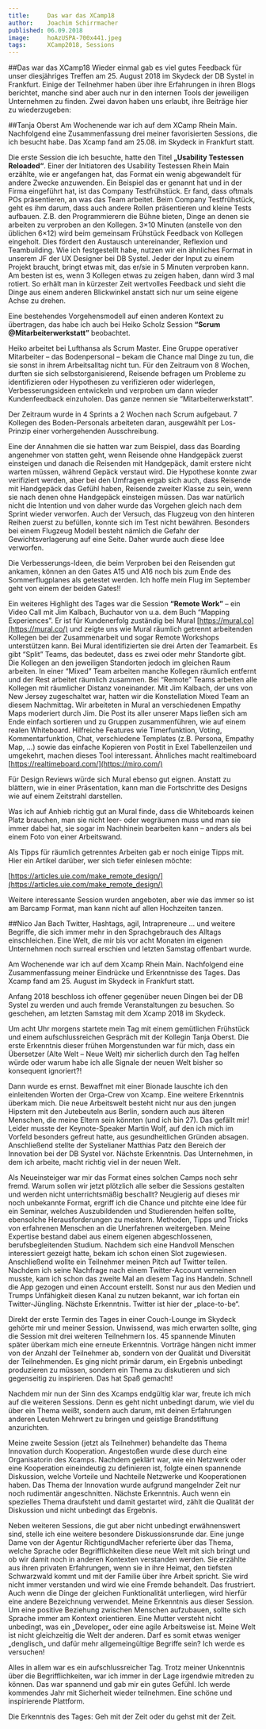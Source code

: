 ```yaml
---
title:     Das war das XCamp18
author:    Joachim Schirrmacher
published: 06.09.2018
image:     hoAzUSPA-700x441.jpeg
tags:      XCamp2018, Sessions
---
```


##Das war das XCamp18
Wieder einmal gab es viel gutes Feedback für unser diesjähriges Treffen am 25. August 2018 im Skydeck der DB Systel in 
Frankfurt. Einige der Teilnehmer haben über ihre Erfahrungen in ihren Blogs berichtet, manche sind aber auch nur in den 
internen Tools der jeweiligen Unternehmen zu finden. Zwei davon haben uns erlaubt, ihre Beiträge hier zu wiederzugeben:

##Tanja Oberst
Am Wochenende war ich auf dem XCamp Rhein Main. Nachfolgend eine Zusammenfassung drei meiner favorisierten Sessions, 
die ich besucht habe.  Das Xcamp fand am 25.08. im Skydeck in Frankfurt statt.

Die erste Session die ich besuchte, hatte den Titel **„Usability Testessen Reloaded“**. Einer der Initiatoren des Usability 
Testessen Rhein Main erzählte, wie er angefangen hat, das Format ein wenig abgewandelt für andere Zwecke anzuwenden. 
Ein Beispiel das er genannt hat und in der Firma eingeführt hat, ist das Company Testfrühstück. Er fand, dass oftmals POs 
präsentieren, an was das Team arbeitet. Beim Company Testfrühstück, geht es ihm darum, dass auch andere Rollen präsentieren 
und kleine Tests aufbauen. Z.B. den Programmierern die Bühne bieten, Dinge an denen sie arbeiten zu verproben an den Kollegen. 
3×10 Minuten (anstelle von den üblichen 6×12) wird beim gemeinsam Frühstück Feedback von Kollegen eingeholt. Dies fördert den 
Austausch untereinander, Reflexion und Teambuilding. Wie ich festgestellt habe, nutzen wir ein ähnliches Format in unserem 
JF der UX Designer bei DB Systel. Jeder der  Input zu einem Projekt braucht, bringt etwas mit, das er/sie in 5 Minuten 
verproben kann. Am besten ist es, wenn 3 Kollegen etwas zu zeigen haben, dann wird 3 mal rotiert. So erhält man in kürzester 
Zeit wertvolles Feedback und sieht die Dinge aus einem anderen Blickwinkel anstatt sich nur um seine eigene Achse zu drehen.

Eine bestehendes Vorgehensmodell auf einen anderen Kontext zu übertragen, das habe ich auch bei Heiko Scholz Session 
**“Scrum @Mitarbeiterwerkstatt”** beobachtet.

Heiko arbeitet bei Lufthansa als Scrum Master. Eine Gruppe operativer Mitarbeiter – das Bodenpersonal – bekam die Chance mal 
Dinge zu tun, die sie sonst in ihrem Arbeitsalltag nicht tun. Für den Zeitraum von 8 Wochen, durften sie sich 
selbstorganisierend, Reisende befragen um Probleme zu identifizieren oder Hypothesen zu verifizieren oder widerlegen, 
Verbesserungsideen entwickeln und verproben um dann wieder Kundenfeedback einzuholen. Das ganze nennen sie 
“Mitarbeiterwerkstatt”.

Der Zeitraum wurde in 4 Sprints a 2 Wochen nach Scrum aufgebaut. 7 Kollegen des Boden-Personals arbeiteten daran, 
ausgewählt per Los-Prinzip einer vorhergehenden Ausschreibung.

Eine der Annahmen die sie hatten war zum Beispiel, dass das Boarding angenehmer von statten geht, wenn Reisende ohne 
Handgepäck zuerst einsteigen und danach die Reisenden mit Handgepäck, damit erstere nicht warten müssen, während Gepäck 
verstaut wird. Die Hypothese konnte zwar verifiziert werden, aber bei den Umfragen ergab sich auch, dass Reisende mit 
Handgepäck das Gefühl haben, Reisende zweiter Klasse zu sein, wenn sie nach denen ohne Handgepäck einsteigen müssen. 
Das war natürlich nicht die Intention und von daher wurde das Vorgehen gleich nach dem Sprint wieder verworfen. Auch der 
Versuch, das Flugzeug von den hinteren Reihen zuerst zu befüllen, konnte sich im Test nicht bewähren. Besonders bei einem 
Flugzeug Modell besteht nämlich die Gefahr der Gewichtsverlagerung auf eine Seite. Daher wurde auch diese Idee verworfen.

Die Verbesserungs-Ideen, die beim Verproben bei den Reisenden gut ankamen, können an den Gates A15 und A16 noch bis zum 
Ende des Sommerflugplanes als getestet werden. Ich hoffe mein Flug im September geht von einem der beiden Gates!!

Ein weiteres Highlight des Tages war die Session **“Remote Work”** –  ein Video Call mit Jim Kalbach, Buchautor von u.a. dem 
Buch “Mapping Experiences”. Er ist für Kundenerfolg zuständig bei Mural [https://mural.co](https://mural.co/) und zeigte uns wie Mural räumlich 
getrennt arbeitenden Kollegen bei der Zusammenarbeit und sogar Remote Workshops unterstützen kann. Bei Mural identifizierten 
sie drei Arten der Teamarbeit. Es gibt “Split” Teams, das bedeutet, dass es zwei oder mehr Standorte gibt. Die Kollegen 
an den jeweiligen Standorten jedoch im gleichen Raum arbeiten. In einer “Mixed” Team arbeiten manche Kollegen räumlich 
entfernt und der Rest arbeitet räumlich zusammen. Bei “Remote” Teams arbeiten alle Kollegen mit räumlicher Distanz 
voneinander. Mit Jim Kalbach, der uns von New Jersey zugeschaltet war, hatten wir die Konstellation Mixed Team an diesem 
Nachmittag. Wir arbeiteten in Mural an verschiedenen Empathy Maps moderiert durch Jim. Die Post its aller unserer Maps 
ließen sich am Ende einfach sortieren und zu Gruppen zusammenführen, wie auf einem realen Whiteboard. Hilfreiche Features 
wie Timerfunktion, Voting, Kommentarfunktion, Chat, verschiedene Templates (z.B. Persona, Empathy Map, …) sowie das 
einfache Kopieren von Postit in Exel Tabellenzeilen und umgekehrt, machen dieses Tool interessant. Ähnliches macht 
realtimeboard [https://realtimeboard.com/](https://miro.com/)

Für Design Reviews würde sich Mural ebenso gut eignen. Anstatt zu blättern, wie in einer Präsentation, kann man die 
Fortschritte des Designs wie auf einem Zeitstrahl darstellen.

Was ich auf Anhieb richtig gut an Mural finde, dass die Whiteboards keinen Platz brauchen, man sie nicht leer- oder 
wegräumen muss und man sie immer dabei hat, sie sogar im Nachhinein bearbeiten kann – anders als bei einem Foto von einer 
Arbeitswand.

Als Tipps für räumlich getrenntes Arbeiten gab er noch einige Tipps mit. Hier ein Artikel darüber, wer sich tiefer 
einlesen möchte:

[https://articles.uie.com/make_remote_design/](https://articles.uie.com/make_remote_design/)

Weitere interessante Session wurden angeboten, aber wie das immer so ist am Barcamp Format, man kann nicht auf allen 
Hochzeiten tanzen.

##Nico Jan Bach
Twitter, Hashtags, agil, Intrapreneure … und weitere Begriffe, die sich immer mehr in den Sprachgebrauch des Alltags 
einschleichen. Eine Welt, die mir bis vor acht Monaten im eigenen Unternehmen noch surreal erschien und letzten Samstag 
offenbart wurde.

Am Wochenende war ich auf dem Xcamp Rhein Main. Nachfolgend eine Zusammenfassung meiner Eindrücke und Erkenntnisse des 
Tages. Das Xcamp fand am 25. August im Skydeck in Frankfurt statt.

Anfang 2018 beschloss ich offener gegenüber neuen Dingen bei der DB Systel zu werden und auch fremde Veranstaltungen zu 
besuchen. So geschehen, am letzten Samstag mit dem Xcamp 2018 im Skydeck.

Um acht Uhr morgens startete mein Tag mit einem gemütlichen Frühstück und einem aufschlussreichen Gespräch mit der 
Kollegin Tanja Oberst. Die erste Erkenntnis dieser frühen Morgenstunden war für mich, dass ein Übersetzer 
(Alte Welt – Neue Welt) mir sicherlich durch den Tag helfen würde oder warum habe ich alle Signale der neuen Welt bisher 
so konsequent ignoriert?!

Dann wurde es ernst. Bewaffnet mit einer Bionade lauschte ich den einleitenden Worten der Orga-Crew von Xcamp. Eine weitere 
Erkenntnis überkam mich. Die neue Arbeitswelt besteht nicht nur aus den jungen Hipstern mit den Jutebeuteln aus Berlin, 
sondern auch aus älteren Menschen, die meine Eltern sein könnten (und ich bin 27). Das gefällt mir! Leider musste der 
Keynote-Speaker Martin Wolf, auf den ich mich im Vorfeld besonders gefreut hatte, aus gesundheitlichen Gründen absagen. 
Anschließend stellte der Systelianer Matthias Patz den Bereich der Innovation bei der DB Systel vor. Nächste Erkenntnis. 
Das Unternehmen, in dem ich arbeite, macht richtig viel in der neuen Welt.

Als Neueinsteiger war mir das Format eines solchen Camps noch sehr fremd. Warum sollen wir jetzt plötzlich alle selber 
die Sessions gestalten und werden nicht unterrichtsmäßig beschallt? Neugierig auf dieses mir noch unbekannte Format, ergriff 
ich die Chance und pitchte eine Idee für ein Seminar, welches Auszubildenden und Studierenden helfen sollte, ebensolche 
Herausforderungen zu meistern. Methoden, Tipps und Tricks von erfahrenen Menschen an die Unerfahrenen weitergeben. Meine 
Expertise bestand dabei aus einem eigenen abgeschlossenen, berufsbegleitenden Studium. Nachdem sich eine Handvoll Menschen 
interessiert gezeigt hatte, bekam ich schon einen Slot zugewiesen. Anschließend wollte ein Teilnehmer meinen Pitch auf 
Twitter teilen. Nachdem ich seine Nachfrage nach einem Twitter-Account verneinen musste, kam ich schon das zweite Mal 
an diesem Tag ins Handeln. Schnell die App gezogen und einen Account erstellt. Sonst nur aus den Medien und Trumps 
Unfähigkeit diesen Kanal zu nutzen bekannt, war ich fortan ein Twitter-Jüngling. Nächste Erkenntnis. Twitter ist hier der 
„place-to-be“.

Direkt der erste Termin des Tages in einer Couch-Lounge im Skydeck gehörte mir und meiner Session. Unwissend, was mich 
erwarten sollte, ging die Session mit drei weiteren Teilnehmern los. 45 spannende Minuten später überkam mich eine erneute 
Erkenntnis. Vorträge hängen nicht immer von der Anzahl der Teilnehmer ab, sondern von der Qualität und Diversität der 
Teilnehmenden. Es ging nicht primär darum, ein Ergebnis unbedingt produzieren zu müssen, sondern ein Thema zu diskutieren 
und sich gegenseitig zu inspirieren. Das hat Spaß gemacht!

Nachdem mir nun der Sinn des Xcamps endgültig klar war, freute ich mich auf die weiteren Sessions. Denn es geht nicht 
unbedingt darum, wie viel du über ein Thema weißt, sondern auch darum, mit deinen Erfahrungen anderen Leuten Mehrwert 
zu bringen und geistige Brandstiftung anzurichten.

Meine zweite Session (jetzt als Teilnehmer) behandelte das Thema Innovation durch Kooperation. Angestoßen wurde diese 
durch eine Organisatorin des Xcamps. Nachdem geklärt war, wie ein Netzwerk oder eine Kooperation eineindeutig zu definieren 
ist, folgte einen spannende Diskussion, welche Vorteile und Nachteile Netzwerke und Kooperationen haben. Das Thema der 
Innovation wurde aufgrund mangelnder Zeit nur noch rudimentär angeschnitten. Nächste Erkenntnis. Auch wenn ein spezielles 
Thema draufsteht und damit gestartet wird, zählt die Qualität der Diskussion und nicht unbedingt das Ergebnis.

Neben weiteren Sessions, die gut aber nicht unbedingt erwähnenswert sind, stelle ich eine weitere besondere 
Diskussionsrunde dar. Eine junge Dame von der Agentur RichtigundMacher referierte über das Thema, welche Sprache oder 
Begrifflichkeiten diese neue Welt mit sich bringt und ob wir damit noch in anderen Kontexten verstanden werden. 
Sie erzählte aus ihren privaten Erfahrungen, wenn sie in ihre Heimat, den tiefsten Schwarzwald kommt und mit der Familie 
über ihre Arbeit spricht. Sie wird nicht immer verstanden und wird wie eine Fremde behandelt. Das frustriert. Auch wenn 
die Dinge der gleichen Funktionalität unterliegen, wird hierfür eine andere Bezeichnung verwendet. Meine Erkenntnis aus 
dieser Session. Um eine positive Beziehung zwischen Menschen aufzubauen, sollte sich Sprache immer am Kontext orientieren. 
Eine Mutter versteht nicht unbedingt, was ein „Developer„ oder eine agile Arbeitsweise ist. Meine Welt ist nicht 
gleichzeitig die Welt der anderen. Darf es somit etwas weniger „denglisch„ und dafür mehr allgemeingültige Begriffe sein? 
Ich werde es versuchen!

Alles in allem war es ein aufschlussreicher Tag. Trotz meiner Unkenntnis über die Begrifflichkeiten, war ich immer in der 
Lage irgendwie mitreden zu können. Das war spannend und gab mir ein gutes Gefühl. Ich werde kommendes Jahr mit Sicherheit 
wieder teilnehmen. Eine schöne und inspirierende Plattform.

Die Erkenntnis des Tages: Geh mit der Zeit oder du gehst mit der Zeit.
